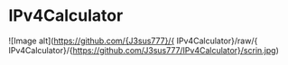 # IPv4Calculator
![Image alt](https://github.com/{J3sus777}/{
IPv4Calculator}/raw/{
IPv4Calculator}/{https://github.com/J3sus777/IPv4Calculator}/scrin.jpg)
